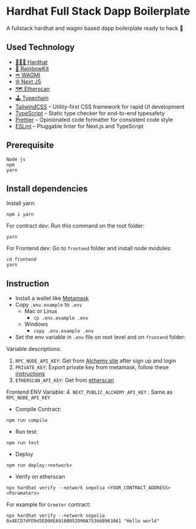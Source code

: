 # Hardhat Full Stack Dapp Boilerplate

A fullstack hardhat and wagmi based dapp boilerplate ready to hack 🙌

## Used Technology
 - [👷🏽‍♂️ Hardhat](https://www.rainbowkit.com/)
 - [🌈 RainbowKit](https://hardhat.org/)
 - [➬ WAGMI](https://wagmi.sh/)
 - [🌐 Next JS](https://nextjs.org/)
 - [🗺 Etherscan](https://etherscan.io/)
 - [🕹 Typechain](https://github.com/dethcrypto/TypeChain)
 - [TailwindCSS](https://tailwindcss.com) – Utility-first CSS framework for rapid UI development
 - [TypeScript](https://www.typescriptlang.org/) – Static type checker for end-to-end typesafety
 - [Prettier](https://prettier.io/) – Opinionated code formatter for consistent code style
 - [ESLint](https://eslint.org/) – Pluggable linter for Next.js and TypeScript

## Prerequisite
```
Node js
npm
yarn
```
## Install dependencies
Install yarn:
```
npm i yarn
```
For contract dev:
Run this command on the root folder:
```
yarn
```

For Frontend dev:
Go to `frontend` folder and install node modules:
```
cd frontend
yarn

```

## Instruction
- Install a wallet like [Metamask](https://chrome.google.com/webstore/detail/metamask/nkbihfbeogaeaoehlefnkodbefgpgknn)
- Copy `.env.example` to `.env`
  * Mac or Linux
    * ```cp .env.example .env```
  * Windows
    * ```copy .env.example .env```
- Set the env variable in `.env` file on root level and on `frontend` folder:

Variable descriptions:

1. `RPC_NODE_API_KEY`: Get from [Alchemy site](https://auth.alchemy.com/signup/) after sign up and login
2. `PRIVATE_KEY`: Export private key from metamask, follow these [instructions](https://support.metamask.io/hc/en-us/articles/360015289632-How-to-export-an-account-s-private-key)
3. `ETHERSCAN_API_KEY`: Get from [etherscan](https://etherscan.io/login)

Frontend ENV Variable:
4. `NEXT_PUBLIC_ALCHEMY_API_KEY` : Same as `RPC_NODE_API_KEY` 
- Compile Contract:
```
npm run compile
```
- Run test:
```
npm run test
```
- Deploy
```
npm run deploy:<network>
```
- Verify on etherscan
```
npx hardhat verify --network sepolia <YOUR_CONTRACT_ADDRESS> <Paramaters>
```
For example for `Greeter` contract:
```
npx hardhat verify --network sepolia 0xAECD7dFD9d5ED08EA916B052D90A75366B963A61 "Hello world"
```

